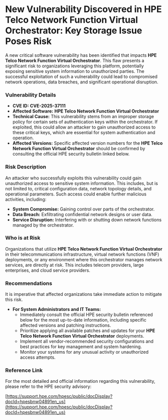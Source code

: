 # New Vulnerability Discovered in HPE Telco Network Function Virtual Orchestrator: Key Storage Issue Poses Risk

A new critical software vulnerability has been identified that impacts **HPE Telco Network Function Virtual Orchestrator**. This flaw presents a significant risk to organizations leveraging this platform, potentially exposing sensitive system information to unauthorized parties. The successful exploitation of such a vulnerability could lead to compromised network operations, data breaches, and significant operational disruption.

### Vulnerability Details

*   **CVE ID:** **CVE-2025-37111**
*   **Affected Software:** **HPE Telco Network Function Virtual Orchestrator**
*   **Technical Cause:** This vulnerability stems from an improper storage policy for certain sets of authentication keys within the orchestrator. If exploited, this could allow an attacker to gain unauthorized access to these critical keys, which are essential for system authentication and operation.
*   **Affected Versions:** Specific affected version numbers for the **HPE Telco Network Function Virtual Orchestrator** should be confirmed by consulting the official HPE security bulletin linked below.

### Risk Description

An attacker who successfully exploits this vulnerability could gain unauthorized access to sensitive system information. This includes, but is not limited to, critical configuration data, network topology details, and operational parameters. Such access could enable further malicious activities, including:

*   **System Compromise:** Gaining control over parts of the orchestrator.
*   **Data Breach:** Exfiltrating confidential network designs or user data.
*   **Service Disruption:** Interfering with or shutting down network functions managed by the orchestrator.

### Who is at Risk

Organizations that utilize **HPE Telco Network Function Virtual Orchestrator** in their telecommunications infrastructure, virtual network functions (VNF) deployments, or any environment where this orchestrator manages network services, are directly at risk. This includes telecom providers, large enterprises, and cloud service providers.

### Recommendations

It is imperative that affected organizations take immediate action to mitigate this risk.

*   **For System Administrators and IT Teams:**
    *   Immediately consult the official HPE security bulletin referenced below for the most up-to-date information, including specific affected versions and patching instructions.
    *   Prioritize applying all available patches and updates for your **HPE Telco Network Function Virtual Orchestrator** deployments.
    *   Implement all vendor-recommended security configurations and best practices for key management and system hardening.
    *   Monitor your systems for any unusual activity or unauthorized access attempts.

### Reference Link

For the most detailed and official information regarding this vulnerability, please refer to the HPE security advisory:

[https://support.hpe.com/hpesc/public/docDisplay?docId=hpesbnw04891en_us](https://support.hpe.com/hpesc/public/docDisplay?docId=hpesbnw04891en_us)